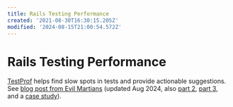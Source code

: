 ```yaml
---
title: Rails Testing Performance
created: '2021-08-30T16:30:15.205Z'
modified: '2024-08-15T21:00:54.572Z'
---
```


# Rails Testing Performance

[TestProf](https://test-prof.evilmartians.io/) helps find slow spots in tests and provide actionable suggestions. See [blog post from Evil Martians](https://evilmartians.com/chronicles/testprof-a-good-doctor-for-slow-ruby-tests) (updated Aug 2024, also [part 2](https://evilmartians.com/chronicles/testprof-2-factory-therapy-for-your-ruby-tests-rspec-minitest), [part 3](https://evilmartians.com/chronicles/test-prof-3-guided-and-automated-ruby-test-profiling), and a [case study](https://evilmartians.com/chronicles/railing-against-time-tools-and-techniques-that-got-us-5x-faster-results)).

